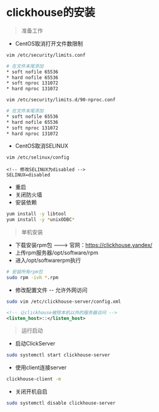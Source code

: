 # clickhouse的安装
>准备工作
+ CentOS取消打开文件数限制
```bash
vim /etc/security/limits.conf
```
```bash
# 在文件末尾添加
* soft nofile 65536 
* hard nofile 65536 
* soft nproc 131072 
* hard nproc 131072
```
```bash
vim /etc/security/limits.d/90-nproc.conf
```
```bash
# 在文件末尾添加
* soft nofile 65536 
* hard nofile 65536 
* soft nproc 131072 
* hard nproc 131072
```
+ CentOS取消SELINUX 
```bash
vim /etc/selinux/config
```
```config
<!-- 修改SELINUX为disabled -->
SELINUX=disabled
```
+ 重启
+ 关闭防火墙 
+ 安装依赖
```bash
yum install -y libtool
yum install -y *unixODBC*
```
>单机安装
+ 下载安装rpm包 ---> 官网：<https://clickhouse.yandex/>
+ 上传rpm服务器/opt/software/rpm
+ 进入/opt/softwarerpm执行
```bash
# 安装所有rpm包
sudo rpm -ivh *.rpm
```
+ 修改配置文件 -- 允许外网访问
```bash
sudo vim /etc/clickhouse-server/config.xml
```
```xml
<!-- 让clickhouse被除本机以外的服务器访问 -->
<listen_host>::</listen_host>
```
>运行启动
+ 启动ClickServer
```bash
sudo systemctl start clickhouse-server
```
+ 使用client连接server
```bash
clickhouse-client -m
```
+ 关闭开机自启
```bash
sudo systemctl disable clickhouse-server 
```
